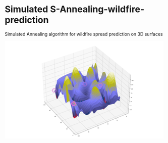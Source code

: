 # Simulated S-Annealing-wildfire-prediction

Simulated Annealing algorithm for wildfire spread prediction on 3D surfaces

![IMAGE_DESCRIPTION](https://github.com/DiegoGuerrero1/S-Annealing-wildfire-prediction/blob/dc40283027456b7921483a5cb97a5a279508fa3f/figures/Figure_4.png)
